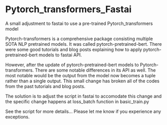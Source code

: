 # Pytorch_transformers_Fastai


A small adjustment to fastai to use a pre-trained Pytorch_transformers model 


Pytorch-transformers is a comprehensive package consisting multiple SOTA NLP pretrained models. It was called pytorch-pretrained-bert. There were some good tutorials and blog posts explaining how to apply pytorch-pretrained-bert models to fastai API. 


However, after the update of pytorch-pretrained-bert models to Pytorch-transformers. There are some notable differences in its API as well. The most notable would be the output from the model now becomes a tuple rather than a single output. This small change has broken all of the codes from the past tutorials and blog posts.


The solution is to adjust the script in fastai to accomodate this change and the specific change happens at loss_batch function in basic_train.py 


See the script for more details...
Please let me know if you experience any exceptions. 
